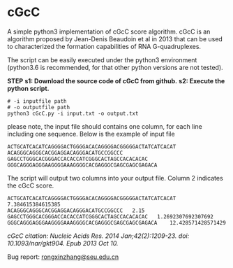 # cGcC
A simple python3 implementation of cGcC score algorithm.
cGcC is an algorithm proposed by Jean-Denis Beaudoin et al in 2013 that can be used to characterized the formation capabilities of RNA G-quadruplexes.

The script can be easily executed under the python3 environment (python3.6 is recommended, for that other python versions are not tested).

**STEP**
**s1: Download the source code of cGcC from github.**
**s2: Execute the python script.**
```python3
# -i inputfile path
# -o outputfile path
python3 cGcC.py -i input.txt -o output.txt 
```
please note, the input file should contains one column, for each line including one sequence.
Below is the example of input file
```
ACTGCATCACATCAGGGGACTGGGGACACAGGGGACGGGGGACTATCATCACAT
ACAGGGCAGGGCACGGAGGACAGGGACATGCCGGCCC
GAGCCTGGGCACGGGACCACACCATCGGGCACTAGCCACACACAC
GGGCAGGGAGGGAAGGGGAAAGGGGCACGAGGGCGAGCGAGCGAGACA
```
The script will output two columns into your output file. Column 2 indicates the cGcC score.
```
ACTGCATCACATCAGGGGACTGGGGACACAGGGGACGGGGGACTATCATCACAT	7.384615384615385
ACAGGGCAGGGCACGGAGGACAGGGACATGCCGGCCC	2.15
GAGCCTGGGCACGGGACCACACCATCGGGCACTAGCCACACACAC	1.2692307692307692
GGGCAGGGAGGGAAGGGGAAAGGGGCACGAGGGCGAGCGAGCGAGACA	12.428571428571429
```

*cGcC citation: Nucleic Acids Res. 2014 Jan;42(2):1209-23. doi: 10.1093/nar/gkt904. Epub 2013 Oct 10.*

Bug report: rongxinzhang@seu.edu.cn

